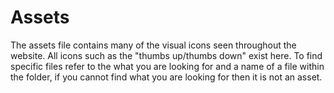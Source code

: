 # Assets

The assets file contains many of the visual icons seen throughout the website. All icons such as the "thumbs up/thumbs down" exist here. To find specific files refer to the what you are looking for and a name of a file within the folder, if you cannot find what you are looking for then it is not an asset.
